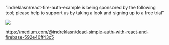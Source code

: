“indreklasn/react-fire-auth-example is being sponsored by the following tool; please help to support us by taking a look and signing up to a free trial”
<!--
<a href="https://tracking.gitads.io/?repo=indreklasn/react-fire-auth-example">
 <img src="https://images.gitads.io/indreklasn/react-fire-auth-example" alt="GitAds"/> </a>
-->


![](https://res.cloudinary.com/da7jhtpgh/image/upload/v1561460799/1_gNbgOlIEl1xNoJHE6WGm8Q_mhvnz9.png)

https://medium.com/@indreklasn/dead-simple-auth-with-react-and-firebase-592e40ff43c5
